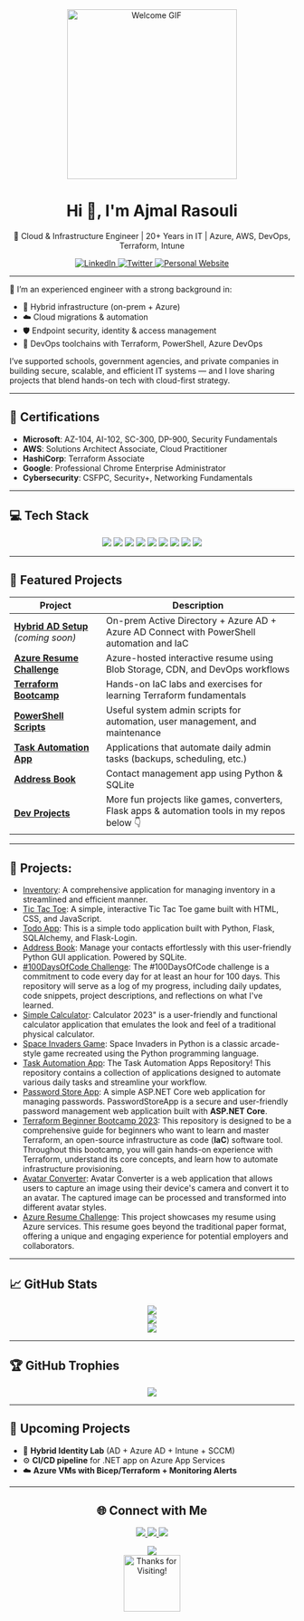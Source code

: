 <div align="center">
  <img src="https://media.giphy.com/media/qgQUggAC3Pfv687qPC/giphy.gif" alt="Welcome GIF" width="300" />
</div>

<h1 align="center">Hi 👋, I'm Ajmal Rasouli</h1>

<p align="center">
  💼 Cloud & Infrastructure Engineer | 20+ Years in IT | Azure, AWS, DevOps, Terraform, Intune
</p>

<p align="center">
  <a href="https://linkedin.com/in/ajmal-rasouli-b0139226" target="_blank">
    <img src="https://img.shields.io/badge/LinkedIn-%230077B5.svg?logo=linkedin&logoColor=white" alt="LinkedIn" />
  </a>
  <a href="https://x.com/AjmalRasouli2" target="_blank">
    <img src="https://img.shields.io/badge/Twitter-%231DA1F2.svg?logo=Twitter&logoColor=white" alt="Twitter" />
  </a>
  <a href="https://ajmaltech.com/" target="_blank">
    <img src="https://img.shields.io/badge/Website-%23E34F26.svg?logo=html5&logoColor=white" alt="Personal Website" />
  </a>
</p>

---

🚀 I’m an experienced engineer with a strong background in:

- 🔧 Hybrid infrastructure (on-prem + Azure)
- ☁️ Cloud migrations & automation
- 🛡️ Endpoint security, identity & access management
- 🧰 DevOps toolchains with Terraform, PowerShell, Azure DevOps

I’ve supported schools, government agencies, and private companies in building secure, scalable, and efficient IT systems — and I love sharing projects that blend hands-on tech with cloud-first strategy.

---

## 📜 Certifications

- **Microsoft**: AZ-104, AI-102, SC-300, DP-900, Security Fundamentals
- **AWS**: Solutions Architect Associate, Cloud Practitioner
- **HashiCorp**: Terraform Associate
- **Google**: Professional Chrome Enterprise Administrator
- **Cybersecurity**: CSFPC, Security+, Networking Fundamentals

---

## 💻 Tech Stack

<p align="center">
  <img src="https://img.shields.io/badge/Azure-%230072C6.svg?style=for-the-badge&logo=microsoftazure&logoColor=white" />
  <img src="https://img.shields.io/badge/AWS-%23FF9900.svg?style=for-the-badge&logo=amazon-aws&logoColor=white" />
  <img src="https://img.shields.io/badge/Terraform-%235835CC.svg?style=for-the-badge&logo=terraform&logoColor=white" />
  <img src="https://img.shields.io/badge/PowerShell-%235391FE.svg?style=for-the-badge&logo=powershell&logoColor=white" />
  <img src="https://img.shields.io/badge/Docker-%230db7ed.svg?style=for-the-badge&logo=docker&logoColor=white" />
  <img src="https://img.shields.io/badge/Intune-0078D4?style=for-the-badge&logo=microsoft&logoColor=white" />
  <img src="https://img.shields.io/badge/Active%20Directory-003399?style=for-the-badge&logo=windows&logoColor=white" />
  <img src="https://img.shields.io/badge/GitHub%20Actions-2088FF?style=for-the-badge&logo=github-actions&logoColor=white" />
  <img src="https://img.shields.io/badge/SQL-CC2927?style=for-the-badge&logo=microsoftsqlserver&logoColor=white" />
</p>

---

## 🔧 Featured Projects

| Project | Description |
|--------|-------------|
| [**Hybrid AD Setup**](https://github.com/ajmalrasouli/hybrid-ad-setup) *(coming soon)* | On-prem Active Directory + Azure AD + Azure AD Connect with PowerShell automation and IaC |
| [**Azure Resume Challenge**](https://github.com/ajmalrasouli/ar-resume) | Azure-hosted interactive resume using Blob Storage, CDN, and DevOps workflows |
| [**Terraform Bootcamp**](https://github.com/ajmalrasouli/terraform-beginner-bootcamp-2023) | Hands-on IaC labs and exercises for learning Terraform fundamentals |
| [**PowerShell Scripts**](https://github.com/ajmalrasouli/powershell-scripts) | Useful system admin scripts for automation, user management, and maintenance |
| [**Task Automation App**](https://github.com/ajmalrasouli/Task-Automation-Apps) | Applications that automate daily admin tasks (backups, scheduling, etc.) |
| [**Address Book**](https://github.com/ajmalrasouli/address-book-app) | Contact management app using Python & SQLite |
| [**Dev Projects**](#) | More fun projects like games, converters, Flask apps & automation tools in my repos below 👇 |

---
## 🚀 Projects:
- [Inventory](https://github.com/ajmalrasouli/Inventory_app): A comprehensive application for managing inventory in a streamlined and efficient manner.
- [Tic Tac Toe](https://github.com/ajmalrasouli/github-actions-demo): A simple, interactive Tic Tac Toe game built with HTML, CSS, and JavaScript.
- [Todo App](https://github.com/ajmalrasouli/todo-app): This is a simple todo application built with Python, Flask, SQLAlchemy, and Flask-Login.
- [Address Book](https://github.com/ajmalrasouli/address-book-app): Manage your contacts effortlessly with this user-friendly Python GUI application. Powered by SQLite.
- [#100DaysOfCode Challenge](https://github.com/ajmalrasouli/100DaysOfCode): The #100DaysOfCode challenge is a commitment to code every day for at least an hour for 100 days. This repository will serve as a log of my progress, including daily updates, code snippets, project descriptions, and reflections on what I've learned.
- [Simple Calculator](https://github.com/ajmalrasouli/Calculator): Calculator 2023" is a user-friendly and functional calculator application that emulates the look and feel of a traditional physical calculator.
- [Space Invaders Game](https://github.com/ajmalrasouli/space-invaders-python): Space Invaders in Python is a classic arcade-style game recreated using the Python programming language.
- [Task Automation App](https://github.com/ajmalrasouli/Task-Automation-Apps): The Task Automation Apps Repository! This repository contains a collection of applications designed to automate various daily tasks and streamline your workflow.
- [Password Store App](https://github.com/ajmalrasouli/HackTogetherDN8): A simple ASP.NET Core web application for managing passwords. PasswordStoreApp is a secure and user-friendly password management web application built with **ASP.NET Core**.
- [Terraform Beginner Bootcamp 2023](https://github.com/ajmalrasouli/terraform-beginner-bootcamp-2023): This repository is designed to be a comprehensive guide for beginners who want to learn and master Terraform, an open-source infrastructure as code (**IaC**) software tool. Throughout this bootcamp, you will gain hands-on experience with Terraform, understand its core concepts, and learn how to automate infrastructure provisioning.
- [Avatar Converter](https://github.com/ajmalrasouli/ProjectData): Avatar Converter is a web application that allows users to capture an image using their device's camera and convert it to an avatar. The captured image can be processed and transformed into different avatar styles.
- [Azure Resume Challenge](https://github.com/ajmalrasouli/ar-resume): This project showcases my resume using Azure services. This resume goes beyond the traditional paper format, offering a unique and engaging experience for potential employers and collaborators.
<!-- Add more projects as needed -->

---

## 📈 GitHub Stats

<div align="center">
  <img src="https://github-readme-stats.vercel.app/api?username=ajmalrasouli&theme=dark&hide_border=true&include_all_commits=false&count_private=true" /><br/>
  <img src="https://github-readme-streak-stats.herokuapp.com/?user=ajmalrasouli&theme=dark&hide_border=true" /><br/>
  <img src="https://github-readme-stats.vercel.app/api/top-langs/?username=ajmalrasouli&theme=dark&hide_border=true&layout=compact" />
</div>

---

## 🏆 GitHub Trophies

<div align="center">
  <img src="https://github-profile-trophy.vercel.app/?username=ajmalrasouli&theme=radical&no-frame=false&no-bg=true&margin-w=4" />
</div>

---

## 🚀 Upcoming Projects

- 🧠 **Hybrid Identity Lab** (AD + Azure AD + Intune + SCCM)
- ⚙️ **CI/CD pipeline** for .NET app on Azure App Services
- ☁️ **Azure VMs with Bicep/Terraform + Monitoring Alerts**

---

<h2 align="center">🌐 Connect with Me</h2>

<p align="center">
  <a href="https://www.linkedin.com/in/ajmal-rasouli-b0139226/" target="_blank">
    <img src="https://img.shields.io/badge/LinkedIn-%230077B5.svg?logo=linkedin&logoColor=white" />
  </a>
  <a href="https://x.com/AjmalRasouli2" target="_blank">
    <img src="https://img.shields.io/badge/Twitter-%231DA1F2.svg?logo=Twitter&logoColor=white" />
  </a>
  <a href="https://ajmaltech.com/" target="_blank">
    <img src="https://img.shields.io/badge/Website-%23E34F26.svg?logo=html5&logoColor=white" />
  </a>
</p>

<p align="center">
  <img src="https://visitcount.itsvg.in/api?id=ajmalrasouli&icon=0&color=0" />
  <br/>
  <img src="https://i.imgur.com/dBaSKWF.gif" alt="Thanks for Visiting!" height="100" />
</p>

